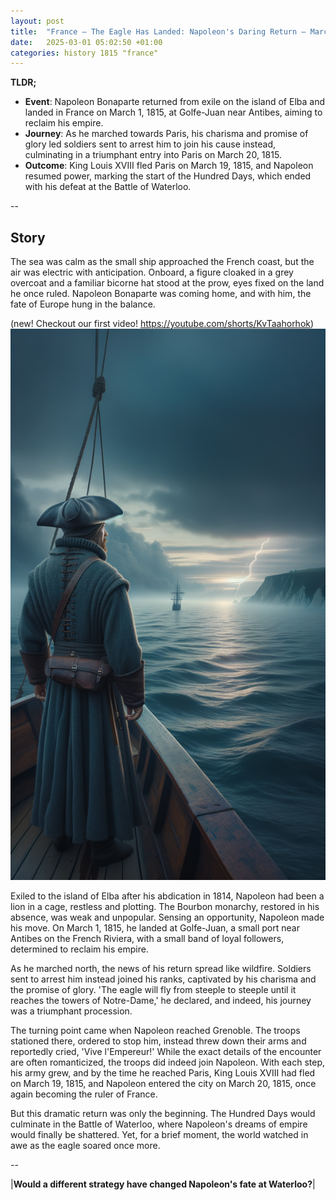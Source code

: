 ```yaml
---
layout: post
title:  "France – The Eagle Has Landed: Napoleon's Daring Return – March 1, 1815"
date:   2025-03-01 05:02:50 +01:00
categories: history 1815 "france"
---
```


**TLDR;**
- **Event**: Napoleon Bonaparte returned from exile on the island of Elba and landed in France on March 1, 1815, at Golfe-Juan near Antibes, aiming to reclaim his empire.
- **Journey**: As he marched towards Paris, his charisma and promise of glory led soldiers sent to arrest him to join his cause instead, culminating in a triumphant entry into Paris on March 20, 1815.
- **Outcome**: King Louis XVIII fled Paris on March 19, 1815, and Napoleon resumed power, marking the start of the Hundred Days, which ended with his defeat at the Battle of Waterloo.

--

## Story

The sea was calm as the small ship approached the French coast, but the air was electric with anticipation. Onboard, a figure cloaked in a grey overcoat and a familiar bicorne hat stood at the prow, eyes fixed on the land he once ruled. Napoleon Bonaparte was coming home, and with him, the fate of Europe hung in the balance.

(new! Checkout our first video! https://youtube.com/shorts/KvTaahorhok)
![Image](/assets/images/01_March_5800b05a672bf77a0dea3b647e702c1e.png)

Exiled to the island of Elba after his abdication in 1814, Napoleon had been a lion in a cage, restless and plotting. The Bourbon monarchy, restored in his absence, was weak and unpopular. Sensing an opportunity, Napoleon made his move. On March 1, 1815, he landed at Golfe-Juan, a small port near Antibes on the French Riviera, with a small band of loyal followers, determined to reclaim his empire.

As he marched north, the news of his return spread like wildfire. Soldiers sent to arrest him instead joined his ranks, captivated by his charisma and the promise of glory. 'The eagle will fly from steeple to steeple until it reaches the towers of Notre-Dame,' he declared, and indeed, his journey was a triumphant procession.

The turning point came when Napoleon reached Grenoble. The troops stationed there, ordered to stop him, instead threw down their arms and reportedly cried, 'Vive l'Empereur!' While the exact details of the encounter are often romanticized, the troops did indeed join Napoleon. With each step, his army grew, and by the time he reached Paris, King Louis XVIII had fled on March 19, 1815, and Napoleon entered the city on March 20, 1815, once again becoming the ruler of France.

But this dramatic return was only the beginning. The Hundred Days would culminate in the Battle of Waterloo, where Napoleon's dreams of empire would finally be shattered. Yet, for a brief moment, the world watched in awe as the eagle soared once more.

--

|**Would a different strategy have changed Napoleon's fate at Waterloo?**|

